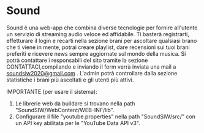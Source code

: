 # Sound

Sound è una web-app che combina diverse tecnologie per fornire all'utente un servizio di streaming audio veloce ed affidabile. Ti basterà registrarti, effetturare il login e recarti nella sezione brani per ascoltare qualsiasi brano che ti viene in mente, potrai creare playlist, dare recensioni sui tuoi brani preferiti e ricevere news sempre aggiornate sul mondo della musica.
Si potrà contattare i responsabili del sito tramite la sezione CONTATTACI,compilando e inviando il form verrà inviata una mail a soundsiw2020@gmail.com .
L'admin potrà controllare dalla sezione statistiche i brani più ascoltati e gli utenti più attivi. 

IMPORTANTE (per usare il sistema):
1) Le librerie web da buildare si trovano nella path "SoundSIW/WebContent/WEB-INF/lib".
2) Configurare il file "youtube.properties" nella path "SoundSIW/src/" con un API key abilitata per le "YouTube Data API v3".

